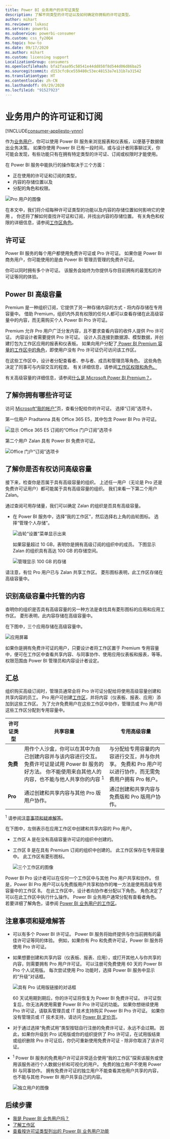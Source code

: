 ```yaml
---
title: Power BI 业务用户的许可证类型
description: 了解不同类型的许可证以及如何确定你拥有的许可证类型。
author: mihart
ms.reviewer: lukasz
ms.service: powerbi
ms.subservice: powerbi-consumer
Ms.custom: css_fy20Q4
ms.topic: how-to
ms.date: 09/17/2020
ms.author: mihart
ms.custom: licensing support
LocalizationGroup: consumers
ms.openlocfilehash: bfa2faaa95c58541e44dd858f8d544d06d86ba25
ms.sourcegitcommit: d153cfc0ce559480c53ec48153a7e131b7a31542
ms.translationtype: HT
ms.contentlocale: zh-CN
ms.lasthandoff: 09/29/2020
ms.locfileid: "91527923"
---
```

# <a name="licenses-and-subscriptions-for-business-users"></a>业务用户的许可证和订阅

[!INCLUDE[consumer-appliesto-ynnn](../includes/consumer-appliesto-ynnn.md)]

作为[业务用户](end-user-consumer.md)，你可以使用 Power BI 服务来浏览报表和仪表板，以便基于数据做出业务决策。 如果你使用 Power BI 已有一段时间，或与设计者同事聊过天，你可能会发现，有些功能只有在拥有特定类型的许可证、订阅或权限时才能使用。

在 Power BI 服务中能执行的操作取决于三个方面：
-    正在使用的许可证和订阅的类型，
-    内容的存储位置以及
-    分配的角色和权限。


![Pro 用户的图像](media/end-user-license/power-bi-questions-small.png)

在本文中，我们将介绍每种许可证类型的功能以及内容的存储位置如何影响它的使用 。 你还将了解如何查找许可证和订阅，并找出内容的存储位置。 有关角色和权限的详细信息，请参阅[工作区角色](end-user-workspaces.md)。

## <a name="licenses"></a>许可证

Power BI 服务的每个用户都使用免费许可证或 Pro 许可证。 如果你是 Power BI 商务用户，你可能使用的是由 Power BI 管理员管理的免费许可证。

你可以同时拥有多个许可证。  该服务会始终为你提供与你目前拥有的最宽松的许可证等同的体验。

## <a name="power-bi-premium-capacity"></a>Power BI 高级容量

Premium 是一种组织订阅，它提供了另一种存储内容的方式 - 将内存存储在专用容量中。 借助 Premium，组织内外具有权限的任何人都可以查看存储在此高级容量中的内容，而无需购买个人 Power BI Pro 许可证。 

Premium 允许 Pro 用户广泛分发内容，且不要求查看内容的收件人提供 Pro 许可证。 内容设计者需要提供 Pro 许可证。 设计人员连接到数据源、模型数据，并创建打包为工作区应用的报表和仪表板。 如果向用户分配了[ Power BI Premium 容量的工作区中的角色](end-user-workspaces.md)，即使用户没有 Pro 许可证仍可访问该工作区。

在这些工作区中，设计者分配查看者、参与者、成员和管理员等角色。    这些角色决定了同事可与内容交互的程度。 有关详细信息，请参阅[工作区权限和角色。](end-user-workspaces.md) 

有关高级容量的详细信息，请参阅[什么是 Microsoft Power BI Premium？](../admin/service-premium-what-is.md)。

## <a name="find-out-which-licenses-you-have"></a>了解你拥有哪些许可证

访问 [Microsoft“我的帐户”](https://portal.office.com/account)页，查看分配给你的许可证。  选择“订阅”选项卡。


第一位用户 Pradtanna 具有 Office 365 E5，其中包含 Power BI Pro 许可证。

![显示 Office 365 E5 订阅的“Office 门户订阅”选项卡](media/end-user-license/power-bi-license-office.png)

第二个用户 Zalan 具有 Power BI 免费许可证。 

![Office 门户“订阅”选项卡](media/end-user-license/power-bi-license-free.png)

## <a name="find-out-if-you-have-access-to-premium-capacity"></a>了解你是否有权访问高级容量

接下来，检查你是否属于具有高级容量的组织。 上述任一用户（无论是 Pro 还是免费许可证用户）都可能属于具有高级容量的组织。  我们来看一下第二个用户 Zalan。  

通过查阅可用存储量，我们可以确定 Zalan 的组织是否具有高级容量。 

- 在 Power BI 服务中，选择“我的工作区”，然后选择右上角的齿轮图标。 选择“管理个人存储”。

    ![齿轮“设置”菜单显示出来](media/end-user-license/power-bi-license-personal.png)

    如果容量超过 10 GB，表明你是拥有高级订阅的组织中的成员。 下图显示 Zalan 的组织具有高达 100 GB 的存储空间。  

    ![管理显示 100 GB 的存储](media/end-user-license/power-bi-free-capacity.png)

请注意，有位 Pro 用户已与 Zalan 共享工作区。 菱形图标表明，此工作区存储在高级容量中。 

## <a name="identify-content-hosted-in-premium-capacity"></a>识别高级容量中托管的内容

查明你的组织是否具有高级容量的另一种方法是查找具有菱形图标的应用和应用工作区。 菱形表明，此内容存储在高级容量中。 

在下图中，三个应用存储在高级容量中。

![应用屏幕](media/end-user-license/power-bi-premium.png)

如果你是拥有免费许可证的用户，只要设计者将工作区置于 Premium 专用容量中，便可在工作区中查看共享内容、与同事协作、使用应用仪表板和报表，等等。 权限范围由 Power BI 管理员和内容设计者设定。

## <a name="putting-it-all-together"></a>汇总

组织购买高级订阅时，管理员通常会将 Pro 许可证分配给将使用高级容量创建和共享内容的员工。 Pro 用户可创建[工作区](end-user-workspaces.md)，并将内容（仪表板、报表、应用）添加到这些工作区。 为了允许免费用户在这些工作区中协作，管理员或 Pro 用户将这些工作区分配到专用容量中。  

|许可证类型  |共享容量 |专用高级容量  |
|---------|---------|---------|
|**免费**     |  用作个人沙盒，你可以在其中为自己创建内容并与该内容进行交互。 免费许可证是试用 Power BI 服务的好方法。 你不能使用来自其他人的内容，也不能与他人共享你的内容 <sup>1</sup>     |   与分配给专用容量的内容进行交互，并与你共享。 免费和 Pro 用户可以进行协作，而无需免费用户拥有 Pro 帐户。      |
|**Pro**     |  通过创建和共享内容与其他 Pro 版用户协作。        |  通过创建和共享内容与免费版和 Pro 版用户协作。       |


<sup>1</sup> 请参阅[注意事项和疑难解答](#considerations-and-troubleshooting)。

在下图中，左侧表示在应用工作区中创建和共享内容的 Pro 用户。

- 工作区 A 是在没有高级容量许可证的组织中创建的。

- 工作区 B 是在具有 Premium 订阅的组织中创建的。 此工作区保存在专用容量中。 此工作区有菱形图标。  

    ![三个工作区的图像](media/end-user-license/power-bi-dedicated.jpg)

Power BI Pro 设计者可以在任何一个工作区中与其他 Pro 用户共享和协作。 但是，Power BI Pro 用户可以与免费版用户共享和协作的唯一方法是使用高级专用容量中的工作区 B。  在此工作区中，设计者向协作者分配以下角色。 角色决定了可以在此工作区中执行什么操作。 Power BI 业务用户通常分配有查看者角色。 若要详细了解角色，请参阅 [Power BI 业务用户的工作区](end-user-workspaces.md)。

## <a name="considerations-and-troubleshooting"></a>注意事项和疑难解答

- 可以有多个 Power BI 许可证。 Power BI 服务将始终提供与你当前拥有的最佳许可证等同的体验。 例如，如果你有 Pro 和免费许可证，Power BI 服务将使用 Pro 许可证。

- 如果想要创建和共享内容（仪表板、报表、应用），或打开其他人与你共享的内容，则需要拥有 Pro 用户许可证。 可以注册可免费使用 60 天的 Power BI Pro 个人试用版。 每次尝试使用 Pro 功能时，选择 Power BI 服务中显示的“升级”对话框。

    ![具有 Pro 试用版链接的对话框](media/end-user-license/power-bi-trial.png)

  60 天试用期到期后，你的许可证将恢复为 Power BI 免费许可证。 许可证恢复后，你无法再使用需要 Power BI Pro 许可证的功能。 如果你想继续使用 Pro 许可证，请联系管理员或 IT 技术支持购买 Power BI Pro 许可证。 如果你没有管理员或 IT 技术支持，请访问 [Power BI 定价页](https://powerbi.microsoft.com/pricing/)。

- 对于通过选择“免费试用”类型按钮自行注册的免费许可证，永远不会过期。 因此，如果你升级到 Pro 试用版或你的组织提供了 Pro 许可证，在试用版结束或组织删除 Pro 许可证后，你仍可重新使用免费许可证 - 除非你取消了该许可证。

- <sup>1</sup> Power BI 服务的免费用户许可证非常适合使用“我的工作区”探索该服务或使用该服务进行个人数据分析和可视化的用户。 免费的独立用户不使用 Power BI 与同事协作。 拥有免费许可证的独立用户不能查看其他用户共享的内容，也不能与其他 Power BI 用户共享自己的内容。

    ![独立用户的图像](media/end-user-license/power-bi-free-license.jpg)

## <a name="next-steps"></a>后续步骤

- [我是 Power BI 业务用户吗？](end-user-consumer.md)    
- [了解工作区](end-user-workspaces.md)    
- [查看按许可证类型列出的 Power BI 业务用户功能](end-user-features.md)
